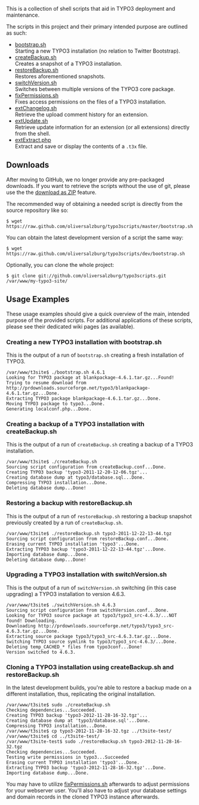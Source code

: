 This is a collection of shell scripts that aid in TYPO3 deployment and maintenance.

The scripts in this project and their primary intended purpose are outlined as such:

- [bootstrap.sh](wiki/BootstrapSh)  
  Starting a new TYPO3 installation (no relation to Twitter Bootstrap).
- [createBackup.sh](wiki/CreateBackupSh)  
  Creates a snapshot of a TYPO3 installation.
- [restoreBackup.sh](wiki/RestoreBackupSh)  
  Restores aforementioned snapshots.
- [switchVersion.sh](wiki/SwitchVersionSh)  
  Switches between multiple versions of the TYPO3 core package.
- [fixPermissions.sh](wiki/FixPermissionsSh)  
  Fixes access permissions on the files of a TYPO3 installation.
- [extChangelog.sh](wiki/ExtChangelogSh)  
  Retrieve the upload comment history for an extension.
- [extUpdate.sh](wiki/ExtUpdateSh)  
  Retrieve update information for an extension (or all extensions) directly from the shell.
- [extExtract.php](wiki/ExtExtractPhp)  
  Extract and save or display the contents of a `.t3x` file.



## Downloads

After moving to GitHub, we no longer provide any pre-packaged downloads. If you want to retrieve the scripts without the use of git, please use the the [download as ZIP](archive/master.zip) feature. 

The recommended way of obtaining a needed script is directly from the source repository like so:

    $ wget https://raw.github.com/oliversalzburg/typo3scripts/master/bootstrap.sh

You can obtain the latest development version of a script the same way:

    $ wget https://raw.github.com/oliversalzburg/typo3scripts/dev/bootstrap.sh

Optionally, you can clone the whole project:

    $ git clone git://github.com/oliversalzburg/typo3scripts.git /var/www/my-typo3-site/

## Usage Examples
These usage examples should give a quick overview of the main, intended purpose of the provided scripts. For additional applications of these scripts, please see their dedicated wiki pages (as available).

### Creating a new TYPO3 installation with bootstrap.sh
This is the output of a run of `bootstrap.sh` creating a fresh installation of TYPO3.

    /var/www/t3site$ ./bootstrap.sh 4.6.1
    Looking for TYPO3 package at blankpackage-4.6.1.tar.gz...Found!
    Trying to resume download from http://prdownloads.sourceforge.net/typo3/blankpackage-4.6.1.tar.gz...Done.
    Extracting TYPO3 package blankpackage-4.6.1.tar.gz...Done.
    Moving TYPO3 package to typo3...Done.
    Generating localconf.php...Done.

### Creating a backup of a TYPO3 installation with createBackup.sh
This is the output of a run of `createBackup.sh` creating a backup of a TYPO3 installation.

    /var/www/t3site$ ./createBackup.sh
    Sourcing script configuration from createBackup.conf...Done.
    Creating TYPO3 backup 'typo3-2011-12-20-12-06.tgz'...
    Creating database dump at typo3/database.sql...Done.
    Compressing TYPO3 installation...Done.
    Deleting database dump...Done!

### Restoring a backup with restoreBackup.sh
This is the output of a run of `restoreBackup.sh` restoring a backup snapshot previously created by a run of `createBackup.sh`.

    /var/www/t3site$ ./restoreBackup.sh typo3-2011-12-22-13-44.tgz
    Sourcing script configuration from restoreBackup.conf...Done.
    Erasing current TYPO3 installation 'typo3'...Done.
    Extracting TYPO3 backup 'typo3-2011-12-22-13-44.tgz'...Done.
    Importing database dump...Done.
    Deleting database dump...Done!

### Upgrading a TYPO3 installation with switchVersion.sh
This is the output of a run of `switchVersion.sh` switching (in this case upgrading) a TYPO3 installation to version 4.6.3.

    /var/www/t3site$ ./switchVersion.sh 4.6.3
    Sourcing script configuration from switchVersion.conf...Done.
    Looking for TYPO3 source package at typo3/typo3_src-4.6.3/...NOT found! Downloading.
    Downloading http://prdownloads.sourceforge.net/typo3/typo3_src-4.6.3.tar.gz...Done.
    Extracting source package typo3/typo3_src-4.6.3.tar.gz...Done.
    Switching TYPO3 source symlink to typo3/typo3_src-4.6.3/...Done.
    Deleting temp_CACHED_* files from typo3conf...Done!
    Version switched to 4.6.3.

### Cloning a TYPO3 installation using createBackup.sh and restoreBackup.sh
In the latest development builds, you're able to restore a backup made on a different installation, thus, replicating the original installation.

    /var/www/t3site$ sudo ./createBackup.sh
    Checking dependencies...Succeeded.
    Creating TYPO3 backup 'typo3-2012-11-28-16-32.tgz'...
    Creating database dump at 'typo3/database.sql'...Done.
    Compressing TYPO3 installation...Done.
    /var/www/t3site$ cp typo3-2012-11-28-16-32.tgz ../t3site-test/
    /var/www/t3site$ cd ../t3site-test/
    /var/www/t3site-test$ sudo ./restoreBackup.sh typo3-2012-11-28-16-32.tgz
    Checking dependencies...Succeeded.
    Testing write permissions in typo3...Succeeded
    Erasing current TYPO3 installation 'typo3'...Done.
    Extracting TYPO3 backup 'typo3-2012-11-28-16-32.tgz'...Done.
    Importing database dump...Done.

You may have to utilize [fixPermissions.sh](wiki/FixPermissionsSh) afterwards to adjust permissions for your webserver user. You'll also have to adjust your database settings and domain records in the cloned TYPO3 instance afterwards.